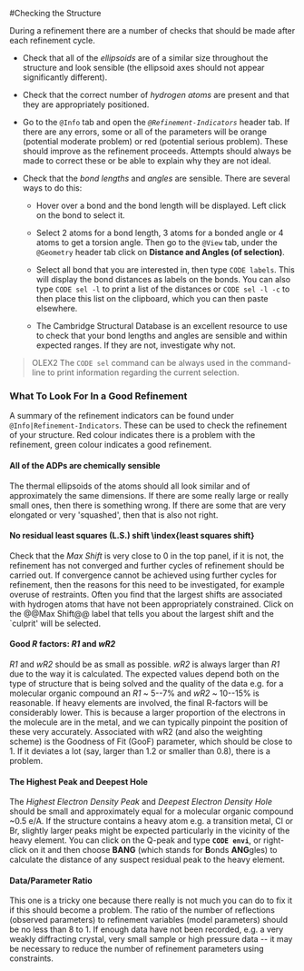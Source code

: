 #Checking the Structure

During a refinement there are a number of checks that should be made after each refinement cycle.

- Check that all of the *ellipsoids* are of a similar size throughout the structure and look sensible (the ellipsoid axes should not appear significantly different).

- Check that the correct number of *hydrogen atoms* are present and that they are appropriately positioned.

- Go to the `@Info` tab and open the *`@Refinement-Indicators`* header tab. If there are any errors, some or all of the parameters will be orange (potential moderate problem) or red (potential serious problem). These should improve as the refinement proceeds. Attempts should always be made to correct these or be able to explain why they are not ideal.

- Check that the *bond lengths* and *angles* are sensible. There are several ways to do this: 

    - Hover over a bond and the bond length will be displayed. Left click on the bond to select it. 

    - Select 2 atoms for a bond length, 3 atoms for a bonded angle or 4 atoms to get a torsion angle. Then go to the `@View` tab, under the `@Geometry` header tab click on **Distance and Angles (of selection)**.

    - Select all bond that you are interested in, then type `CODE labels`. This will display the bond distances as labels on the bonds. You can also type `CODE sel -l` to print a list of the distances or `CODE sel -l -c` to then place this list on the clipboard, which you can then paste elsewhere.

    - The Cambridge Structural Database is an excellent resource to use to check that your bond lengths and angles are sensible and within expected ranges. If they are not, investigate why not.

>OLEX2 The `CODE sel` command can be always used in the command-line to print information regarding the current selection.

### What To Look For In a Good Refinement

A summary of the refinement indicators can be found under `@Info|Refinement-Indicators`. These can be used to check the refinement of your structure. Red colour indicates there is a problem with the refinement, green colour indicates a good refinement.

#### All of the ADPs are chemically sensible
The thermal ellipsoids of the atoms should all look similar and of approximately the same dimensions. If there are some really large or really small ones, then there is something wrong. If there are some that are very elongated or very 'squashed', then that is also not right.

#### No residual least squares (L.S.) shift \index{least squares shift}
Check that the *Max Shift* is very close to 0 in the top panel, if it is not, the refinement has not converged and further cycles of refinement should be carried out. If convergence cannot be achieved using further cycles for refinement, then the reasons for this need to be investigated, for example overuse of restraints. Often you find that the largest shifts are associated with hydrogen atoms that have not been appropriately constrained. Click on the @@Max Shift@@ label that tells you about the largest shift and the `culprit' will be selected.

#### Good $R$ factors: *R1* and *wR2*
*R1* and *wR2* should be as small as possible. *wR2* is always larger than *R1* due to the way it is calculated. The expected values depend both on the type of structure that is being solved and the quality of the data e.g. for a molecular organic compound an *R1* ~ 5--7% and *wR2* ~ 10--15% is reasonable. If heavy elements are involved, the final R-factors will be considerably lower. This is because a larger proportion of the electrons in the molecule are in the metal, and we can typically pinpoint the position of these very accurately. Associated with wR2 (and also the weighting scheme) is the Goodness of Fit (GooF) parameter, which should be close to 1. If it deviates a lot (say, larger than 1.2 or smaller than 0.8), there is a problem.

#### The Highest Peak and Deepest Hole
The *Highest Electron Density Peak* and *Deepest Electron Density Hole* should be small and approximately equal for a molecular organic compound ~0.5 e/A. If the structure contains a heavy atom e.g. a transition metal, Cl or Br, slightly larger peaks might be expected particularly in the vicinity of the heavy element. You can click on the Q-peak and type **`CODE envi`**, or right-click on it and then choose **BANG** (which stands for **B**onds **ANG**gles) to calculate the distance of any suspect residual peak to the heavy element.

#### Data/Parameter Ratio
This one is a tricky one because there really is not much you can do to fix it if this should become a problem. The ratio of the number of reflections (observed parameters) to refinement variables (model parameters) should be no less than 8 to 1. If enough data have not been recorded, e.g. a very weakly diffracting crystal, very small sample or high pressure data -- it may be necessary to reduce the number of refinement parameters using constraints.
